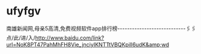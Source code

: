 # ufyfgv
南雄新闻网,母亲5高清,免费视频软件app排行榜----------------------------🖇🖇点/此/进/入/http://www.baidu.com/link?url=NoK8PT47PahMhFH8Vie_jnciyIKNTTtVBQKpill6udK&amp;wd
